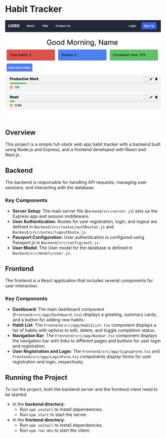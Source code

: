 # Habit Tracker
![Alt text](image.png)

## Overview

This project is a simple full-stack web app habit tracker with a backend built using Node.js and Express, and a frontend developed with React and Next.js.

## Backend

The backend is responsible for handling API requests, managing user sessions, and interacting with the database.

### Key Components

- **Server Setup**: The main server file (`Backend/src/server.js`) sets up the Express app and session middleware.
- **User Authentication**: Routes for user registration, login, and logout are defined in `Backend/src/routes/authRoutes.js` and `Backend/src/routes/logoutRoute.js`.
- **Passport Configuration**: User authentication is configured using Passport.js in `Backend/src/config/auth.js`.
- **User Model**: The User model for the database is defined in `Backend/src/models/user.js`.

## Frontend

The frontend is a React application that includes several components for user interaction.

### Key Components

- **Dashboard**: The main dashboard component (`Frontend/src/app/Dashboard.tsx`) displays a greeting, summary cards, and a button for adding new habits.
- **Habit List**: The `Frontend/src/app/HabitList.tsx` component displays a list of habits with options to edit, delete, and toggle completion status.
- **Navigation Bar**: The `Frontend/src/app/Navbar.tsx` component displays the navigation bar with links to different pages and buttons for user login and registration.
- **User Registration and Login**: The `Frontend/src/app/SignupForm.tsx` and `Frontend/src/app/LoginForm.tsx` components display forms for user registration and login, respectively.

## Running the Project

To run the project, both the backend server and the frontend client need to be started:

- In the **backend directory**:
  - Run `npm install` to install dependencies.
  - Run `npm start` to start the server.
- In the **frontend directory**:
  - Run `npm install` to install dependencies.
  - Run `npm run dev` to start the client.


